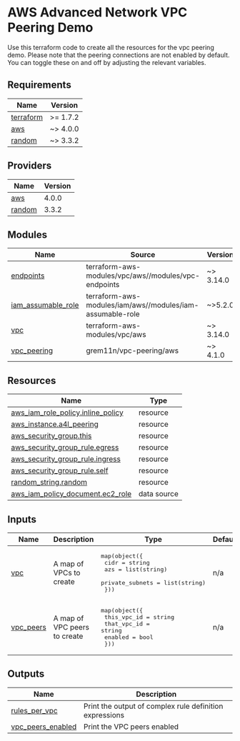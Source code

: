 # AWS Advanced Network VPC Peering Demo

Use this terraform code to create all the resources for the vpc peering demo. Please note that the peering connections are not enabled by default. You can toggle these on and off by adjusting the relevant variables.

<!-- BEGIN_TF_DOCS -->
## Requirements

| Name | Version |
|------|---------|
| <a name="requirement_terraform"></a> [terraform](#requirement\_terraform) | >= 1.7.2 |
| <a name="requirement_aws"></a> [aws](#requirement\_aws) | ~> 4.0.0 |
| <a name="requirement_random"></a> [random](#requirement\_random) | ~> 3.3.2 |

## Providers

| Name | Version |
|------|---------|
| <a name="provider_aws"></a> [aws](#provider\_aws) | 4.0.0 |
| <a name="provider_random"></a> [random](#provider\_random) | 3.3.2 |

## Modules

| Name | Source | Version |
|------|--------|---------|
| <a name="module_endpoints"></a> [endpoints](#module\_endpoints) | terraform-aws-modules/vpc/aws//modules/vpc-endpoints | ~> 3.14.0 |
| <a name="module_iam_assumable_role"></a> [iam\_assumable\_role](#module\_iam\_assumable\_role) | terraform-aws-modules/iam/aws//modules/iam-assumable-role | ~>5.2.0 |
| <a name="module_vpc"></a> [vpc](#module\_vpc) | terraform-aws-modules/vpc/aws | ~> 3.14.0 |
| <a name="module_vpc_peering"></a> [vpc\_peering](#module\_vpc\_peering) | grem11n/vpc-peering/aws | ~> 4.1.0 |

## Resources

| Name | Type |
|------|------|
| [aws_iam_role_policy.inline_policy](https://registry.terraform.io/providers/hashicorp/aws/latest/docs/resources/iam_role_policy) | resource |
| [aws_instance.a4l_peering](https://registry.terraform.io/providers/hashicorp/aws/latest/docs/resources/instance) | resource |
| [aws_security_group.this](https://registry.terraform.io/providers/hashicorp/aws/latest/docs/resources/security_group) | resource |
| [aws_security_group_rule.egress](https://registry.terraform.io/providers/hashicorp/aws/latest/docs/resources/security_group_rule) | resource |
| [aws_security_group_rule.ingress](https://registry.terraform.io/providers/hashicorp/aws/latest/docs/resources/security_group_rule) | resource |
| [aws_security_group_rule.self](https://registry.terraform.io/providers/hashicorp/aws/latest/docs/resources/security_group_rule) | resource |
| [random_string.random](https://registry.terraform.io/providers/hashicorp/random/latest/docs/resources/string) | resource |
| [aws_iam_policy_document.ec2_role](https://registry.terraform.io/providers/hashicorp/aws/latest/docs/data-sources/iam_policy_document) | data source |

## Inputs

| Name | Description | Type | Default | Required |
|------|-------------|------|---------|:--------:|
| <a name="input_vpc"></a> [vpc](#input\_vpc) | A map of VPCs to create | <pre>map(object({<br>    cidr            = string<br>    azs             = list(string)<br>    private_subnets = list(string)<br>  }))</pre> | n/a | yes |
| <a name="input_vpc_peers"></a> [vpc\_peers](#input\_vpc\_peers) | A map of VPC peers to create | <pre>map(object({<br>    this_vpc_id = string<br>    that_vpc_id = string<br>    enabled     = bool<br>  }))</pre> | n/a | yes |

## Outputs

| Name | Description |
|------|-------------|
| <a name="output_rules_per_vpc"></a> [rules\_per\_vpc](#output\_rules\_per\_vpc) | Print the output of complex rule definition expressions |
| <a name="output_vpc_peers_enabled"></a> [vpc\_peers\_enabled](#output\_vpc\_peers\_enabled) | Print the VPC peers enabled |
<!-- END_TF_DOCS -->
